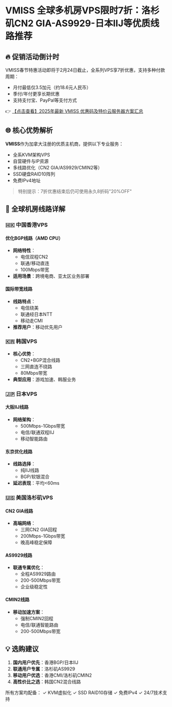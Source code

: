 # VMISS 全球多机房VPS限时7折：洛杉矶CN2 GIA-AS9929-日本IIJ等优质线路推荐

## 🔥 促销活动倒计时

VMISS春节特惠活动即将于2月24日截止，全系列VPS享7折优惠，支持多种付款周期：
- 月付最低仅3.5加元（约18.6元人民币）
- 季付/年付更享长期优惠
- 支持支付宝、PayPal等支付方式

👉 [【点击查看】2025年最新 VMISS 优惠码及特价云服务器方案汇总](https://bit.ly/Vmiss)

## 🌐 核心优势解析

**VMISS**作为加拿大注册的优质主机商，提供以下专业服务：
- 全系KVM架构VPS
- 自营硬件与IP资源
- 多线路优化（CN2 GIA/AS9929/CMIN2等）
- SSD硬盘RAID10阵列
- 免费IPv4地址

> 特别提示：7折优惠结束后仍可使用永久8折码"20%OFF"

## 📍 全球机房线路详解

### 🇭🇰 中国香港VPS
#### 优化BGP线路（AMD CPU）
- **网络特性**：
  - 电信双程CN2
  - 联通/移动直连
  - 100Mbps带宽
- **适用场景**：跨境电商、亚太区业务部署

#### 国际带宽线路
- **线路特点**：
  - 电信绕美
  - 联通经日本NTT
  - 移动走CMI
- **推荐用户**：移动优先用户

### 🇰🇷 韩国VPS
- **核心优势**：
  - CN2+BGP混合线路
  - 三网直连不绕路
  - 80Mbps带宽
- **典型应用**：游戏加速、韩服业务

### 🇯🇵 日本VPS
#### 大阪IIJ线路
- **网络架构**：
  - 500Mbps-1Gbps带宽
  - 电信/联通双程IIJ
  - 移动智能路由

#### 东京优化线路
- **线路选择**：
  - 纯IIJ线路
  - BGP/软银混合
- **延迟表现**：平均<60ms

### 🇺🇸 美国洛杉矶VPS
#### CN2 GIA线路
- **高端网络**：
  - 三网CN2 GIA回程
  - 200Mbps-1Gbps带宽
  - 晚高峰稳定保障

#### AS9929线路
- **联通专属优化**：
  - 全程AS9929路由
  - 200-500Mbps带宽
  - 企业级稳定性

#### CMIN2线路
- **移动加速方案**：
  - 强制CMIN2回程
  - 电信/联通智能路由
  - 200-500Mbps带宽

## 💡 选购建议
1. **国内用户优先**：香港BGP/日本IIJ
2. **联通用户专属**：洛杉矶AS9929
3. **移动用户优选**：香港CMI/洛杉矶CMIN2
4. **高性价比之选**：韩国CN2混合线路

所有方案均配备：
✓ KVM虚拟化
✓ SSD RAID10存储
✓ 免费IPv4
✓ 24/7技术支持